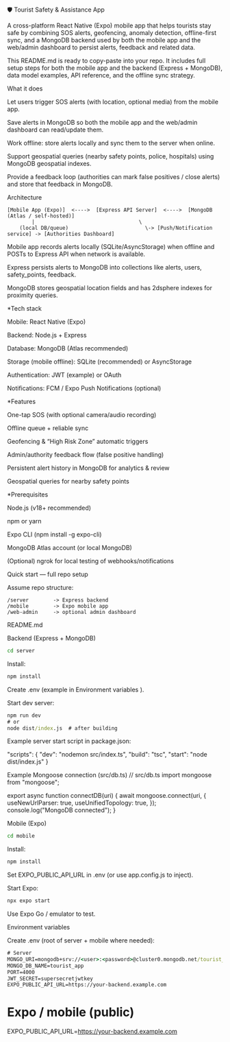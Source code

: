 🛡️ Tourist Safety & Assistance App

A cross-platform React Native (Expo) mobile app that helps tourists stay safe by combining SOS alerts, geofencing, anomaly detection, offline-first sync, and a MongoDB backend used by both the mobile app and the web/admin dashboard to persist alerts, feedback and related data.

This README.md is ready to copy-paste into your repo. It includes full setup steps for both the mobile app and the backend (Express + MongoDB), data model examples, API reference, and the offline sync strategy.



What it does

Let users trigger SOS alerts (with location, optional media) from the mobile app.

Save alerts in MongoDB so both the mobile app and the web/admin dashboard can read/update them.

Work offline: store alerts locally and sync them to the server when online.

Support geospatial queries (nearby safety points, police, hospitals) using MongoDB geospatial indexes.

Provide a feedback loop (authorities can mark false positives / close alerts) and store that feedback in MongoDB.

Architecture
```
[Mobile App (Expo)]  <---->  [Express API Server]  <---->  [MongoDB (Atlas / self-hosted)]
        |                                  \
    (local DB/queue)                         \-> [Push/Notification service] -> [Authorities Dashboard]
```

Mobile app records alerts locally (SQLite/AsyncStorage) when offline and POSTs to Express API when network is available.

Express persists alerts to MongoDB into collections like alerts, users, safety_points, feedback.

MongoDB stores geospatial location fields and has 2dsphere indexes for proximity queries.

*Tech stack

Mobile: React Native (Expo)

Backend: Node.js + Express

Database: MongoDB (Atlas recommended)

Storage (mobile offline): SQLite (recommended) or AsyncStorage

Authentication: JWT (example) or OAuth

Notifications: FCM / Expo Push Notifications (optional)

*Features

One-tap SOS (with optional camera/audio recording)

Offline queue + reliable sync

Geofencing & “High Risk Zone” automatic triggers

Admin/authority feedback flow (false positive handling)

Persistent alert history in MongoDB for analytics & review

Geospatial queries for nearby safety points

*Prerequisites

Node.js (v18+ recommended)

npm or yarn

Expo CLI (npm install -g expo-cli)

MongoDB Atlas account (or local MongoDB)

(Optional) ngrok for local testing of webhooks/notifications

Quick start — full repo setup

Assume repo structure:
```
/server        -> Express backend
/mobile        -> Expo mobile app
/web-admin     -> optional admin dashboard
```
README.md

Backend (Express + MongoDB)
```cmd
cd server
```
Install:
```cmd
npm install
```

Create .env (example in Environment variables
).

Start dev server:
```cmd
npm run dev
# or
node dist/index.js  # after building

```
Example server start script in package.json:

"scripts": {
  "dev": "nodemon src/index.ts",
  "build": "tsc",
  "start": "node dist/index.js"
}

Example Mongoose connection (src/db.ts)
// src/db.ts
import mongoose from "mongoose";

export async function connectDB(uri) {
  await mongoose.connect(uri, {
    useNewUrlParser: true,
    useUnifiedTopology: true,
  });
  console.log("MongoDB connected");
}

Mobile (Expo)
```cmd
cd mobile
```
Install:
```cmd
npm install
```

Set EXPO_PUBLIC_API_URL in .env (or use app.config.js to inject).

Start Expo:
```cmd
npx expo start

```
Use Expo Go / emulator to test.

Environment variables

Create .env (root of server + mobile where needed):
```cmd
# Server
MONGO_URI=mongodb+srv://<user>:<password>@cluster0.mongodb.net/tourist_app?retryWrites=true&w=majority
MONGO_DB_NAME=tourist_app
PORT=4000
JWT_SECRET=supersecretjwtkey
EXPO_PUBLIC_API_URL=https://your-backend.example.com
```
# Expo / mobile (public)
EXPO_PUBLIC_API_URL=https://your-backend.example.com

